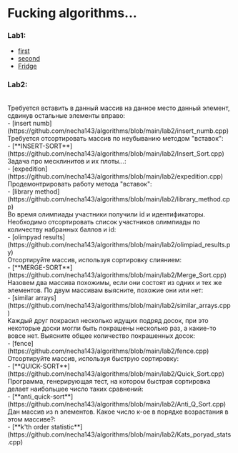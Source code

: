 # Fucking algorithms...
### **Lab1:**
  -  [first](https://github.com/necha143/algorithms/blob/main/lab1/1.py) <br />
  -  [second](https://github.com/necha143/algorithms/blob/main/lab1/2.py) <br />
  -  [Fridge](https://github.com/necha143/algorithms/blob/main/lab1/holodosAISD.py) <br />
### **Lab2:**
 <br />
     Требуется вставить в данный массив на данное место данный элемент, сдвинув остальные элементы вправо:  <br />
  -  [insert numb](https://github.com/necha143/algorithms/blob/main/lab2/insert_numb.cpp) <br />
     Требуется отсортировать массив по неубыванию методом "вставок":  <br />
  -  [**INSERT-SORT**](https://github.com/necha143/algorithms/blob/main/lab2/Insert_Sort.cpp) <br />
     Задача про месклинитов и их плоты...:  <br />
  -  [expedition](https://github.com/necha143/algorithms/blob/main/lab2/expedition.cpp) <br />
     Продемонтрировать работу метода "вставок":  <br />
  -  [library method](https://github.com/necha143/algorithms/blob/main/lab2/library_method.cpp) <br />
     Во время олимпиады участники получили id и идентификаторы. Необходимо отсортировать список участников олимпиады по количеству набранных баллов и id:  <br />
  -  [olimpyad results](https://github.com/necha143/algorithms/blob/main/lab2/olimpiad_results.py) <br />
     Отсортируйте массив, используя сортировку слиянием:  <br />
  -  [**MERGE-SORT**](https://github.com/necha143/algorithms/blob/main/lab2/Merge_Sort.cpp) <br />
     Назовем два массива похожимы, если они состоят из одних и тех же элементов. По двум массивам выясните, похожие они или нет:  <br />
  -  [similar arrays](https://github.com/necha143/algorithms/blob/main/lab2/similar_arrays.cpp) <br />
     Каждый друг покрасил несколько идущих подряд досок, при это некоторые доски могли быть покрашены несколько раз, а какие-то вовсе нет. Выясните общее количество покрашенных досок:  <br />
  -  [fence](https://github.com/necha143/algorithms/blob/main/lab2/fence.cpp) <br />
     Отсортируйте массив, используя быструю сортировку:  <br />
  -  [**QUICK-SORT**](https://github.com/necha143/algorithms/blob/main/lab2/Quick_Sort.cpp) <br />
     Программа, генерирующая тест, на котором быстрая сортировка делает наибольшее число таких сравнений:  <br />
  -  [**anti_quick-sort**](https://github.com/necha143/algorithms/blob/main/lab2/Anti_Q_Sort.cpp) <br />
     Дан массив из n элементов. Какое число к-ое в порядке возрастания в этом массиве?:  <br />
  -  [**k'th order statistic**](https://github.com/necha143/algorithms/blob/main/lab2/Kats_poryad_stats.cpp) <br />
